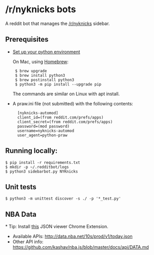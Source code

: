# /r/nyknicks bots

A reddit bot that manages the [/r/nyknicks](https://www.reddit.com/r/NYKnicks/)
sidebar.

## Prerequisites
* [Set up your python environment](https://cloud.google.com/python/setup)

  On Mac, using [Homebrew](https://brew.sh/):

       $ brew upgrade
       $ brew install python3
       $ brew postinstall python3
       $ python3 -m pip install --upgrade pip

  The commands are similar on Linux with apt install.

* A praw.ini file (not submitted) with the following contents:

        [nyknicks-automod]
        client_id=(from reddit.com/prefs/apps)
        client_secret=(from reddit.com/prefs/apps)
        password=(mod password)
        username=nyknicks-automod
        user_agent=python-praw

## Running locally:

    $ pip install -r requirements.txt
    $ mkdir -p ~/.redditbot/logs
    $ python3 sidebarbot.py NYKnicks

## Unit tests

    $ python3 -m unittest discover -s ./ -p '*_test.py'

## NBA Data

\* Tip: Install [this](https://chrome.google.com/webstore/detail/json-viewer/gbmdgpbipfallnflgajpaliibnhdgobh/related?hl=en-US) JSON viewer Chrome Extension.

* Available APIs: http://data.nba.net/10s/prod/v1/today.json
* Other API info: https://github.com/kashav/nba.js/blob/master/docs/api/DATA.md